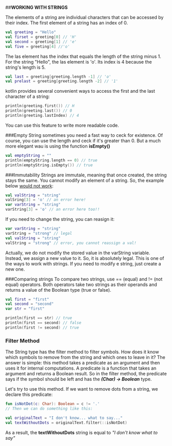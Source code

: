 ##__WORKING WITH STRINGS__

The elements of a string are individual characters that can be accessed by their index. The first element of a string has an index of 0.

````kotlin
val greeting = "Hello"
val firset = greeting[0] // 'H'
val second = greeting[1] // 'e'
val five = greeting[4] //'o'

````
The las element has the index that equals the length of the string minus 1. For the string "Hello", the las element is 'o'. Its index is 4 because the string's length is 5.
```kotlin
val last = greeting[greeting.length -1] // 'o'
val prelast = greeting[greeting.length -2] // '1'
```
kotlin provides several convenient ways to access the first and the last character of a string:
````kotlin
println(greeting.first()) // H
println(greeting.last()) // 0
println(greeting.lastIndex) // 4
````
You can use this feature to write more readable code.

###Empty String
sometimes you need a fast way to ceck for existence. Of course, you can use the length and ceck if it's greater than 0. But a much more elegant wau is using the function **isEmpty()**
```kotlin
val emptyString = ""
println(emptyString.length == 0) // true
println(emptyString.isEmpty()) // true
```
###Immutability
Strings are immutale, meaning that once created, the string stays the same. You cannot modify an element of a string. So, the example below <u>would not work</u>:
```kotlin
val valString = "string"
valSring[3] = 'o' // an error here!
var varString = "string"
varString[3] = 'o' // an error here too!!
```
If you need to change the string, you can reasign it:
```kotlin
var varString = "string"
varString = "strong" // legal
val valString = "string"
valString = "strong" // error, you cannot reassign a val!
```
Actually, we do not modify the stored value in the varString variable. Instead, we assign a new value to it. So, it is absolutely legal. This is one of the ways to work with strings. If you need to modify e string, just create a new one.

###Comparing strings
To compare two strings, use == (equal) and != (not equal) operators. Both operators take two strings as their operands and returns a value of the Boolean type (true or false).
```kotlin
val first = "first"
val second = "second"
var str = "first"

println(first == str) // true
println(first == second) // false
println(first != second) // true
```

### Filter Method
The String type has the filter method to filter symbols. How does it know which symbols to remove from the string and which ones to leave in it? The answer is simple: this method takes a predicate as an argument and then uses it for internal computations. A predicate is a function that takes an argument and returns a Boolean result. So in the filter method, the predicate says if the symbol should be left and has the **_(Char) -> Boolean_** type.

Let's try to use this method. If we want to remove dots from a string, we declare this predicate:

```kotlin
fun isNotDot(c: Char): Boolean = c != '.'
// Then we can do something like this:

val originalText = "I don't know... what to say..."
val textWithoutDots = originalText.filter(::isNotDot)
```
As a result, the **textWithoutDots** string is equal to _"I don't know what to say"_